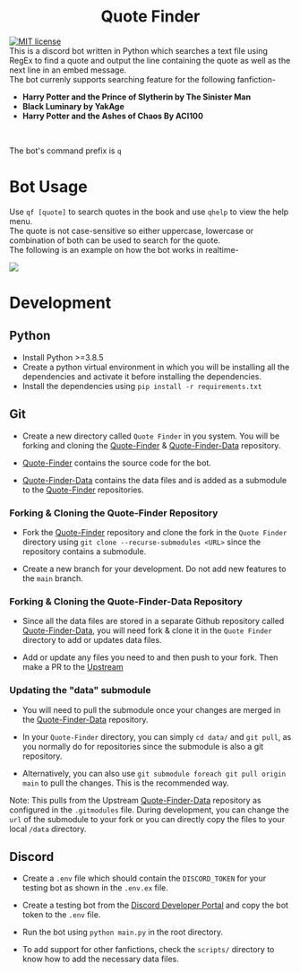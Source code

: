 <h1 align="center">Quote Finder</h1>

[![MIT license](https://img.shields.io/badge/License-MIT-blue.svg)](https://lbesson.mit-license.org/) <br/>
This is a discord bot written in Python which searches a text file using RegEx to find a quote and output the line containing the quote as well as the next line in an embed message.<br/>
The bot currenly supports searching feature for the following fanfiction-
<br/>

- **Harry Potter and the Prince of Slytherin by The Sinister Man**
- **Black Luminary by YakAge**
- **Harry Potter and the Ashes of Chaos By ACI100**

<br/>

The bot's command prefix is `q` <br/>

# Bot Usage

Use `qf [quote]` to search quotes in the book and use `qhelp` to view the help menu.<br/>The quote is not case-sensitive so either uppercase, lowercase or combination of both can be used to search for the quote.<br/>The following is an example on how the bot works in realtime-

![](https://raw.githubusercontent.com/arzkar/Quote-Finder-Bot/main/images/bot_output.gif)

# Development

## Python

- Install Python >=3.8.5
- Create a python virtual environment in which you will be installing all the dependencies and activate it before installing the dependencies.
- Install the dependencies using `pip install -r requirements.txt`

## Git

- Create a new directory called `Quote Finder` in you system. You will be forking and cloning the [Quote-Finder](https://github.com/Bot-Devel/Quote-Finder) & [Quote-Finder-Data](https://github.com/Bot-Devel/Quote-Finder-Data) repository.

- [Quote-Finder](https://github.com/Bot-Devel/Quote-Finder) contains the source code for the bot.

- [Quote-Finder-Data](https://github.com/Bot-Devel/Quote-Finder-Data) contains the data files and is added as a submodule to the [Quote-Finder](https://github.com/Bot-Devel/Quote-Finder) repositories.

### Forking & Cloning the Quote-Finder Repository

- Fork the [Quote-Finder](https://github.com/Bot-Devel/Quote-Finder) repository and clone the fork in the `Quote Finder` directory using `git clone --recurse-submodules <URL>` since the repository contains a submodule.

- Create a new branch for your development. Do not add new features to the `main` branch.

### Forking & Cloning the Quote-Finder-Data Repository

- Since all the data files are stored in a separate Github repository called [Quote-Finder-Data](https://github.com/Bot-Devel/Quote-Finder-Data), you will need fork & clone it in the `Quote Finder` directory to add or updates data files.

- Add or update any files you need to and then push to your fork. Then make a PR to the [Upstream](https://github.com/Bot-Devel/Quote-Finder-Data)

### Updating the "data" submodule

- You will need to pull the submodule once your changes are merged in the [Quote-Finder-Data](https://github.com/Bot-Devel/Quote-Finder-Data) repository.

- In your `Quote-Finder` directory, you can simply `cd data/` and `git pull`, as you normally do for repositories since the submodule is also a git repository.

- Alternatively, you can also use `git submodule foreach git pull origin main` to pull the changes. This is the recommended way.

Note: This pulls from the Upstream [Quote-Finder-Data](https://github.com/Bot-Devel/Quote-Finder-Data) repository as configured in the `.gitmodules` file. During development, you can change the `url` of the submodule to your fork or you can directly copy the files to your local `/data` directory.

## Discord

- Create a `.env` file which should contain the `DISCORD_TOKEN` for your testing bot as shown in the `.env.ex` file.

- Create a testing bot from the [Discord Developer Portal](https://discord.com/developers/applications) and copy the bot token to the `.env` file.

- Run the bot using `python main.py` in the root directory.

- To add support for other fanfictions, check the `scripts/` directory to know how to add the necessary data files.

